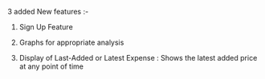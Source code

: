 3 added New features :-

1) Sign Up Feature

2) Graphs for appropriate analysis

3) Display of Last-Added or Latest Expense : Shows the latest added price at any point of time
